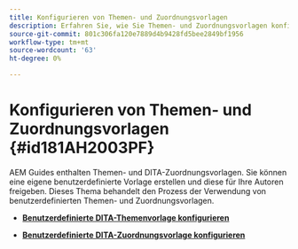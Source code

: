 ```yaml
---
title: Konfigurieren von Themen- und Zuordnungsvorlagen
description: Erfahren Sie, wie Sie Themen- und Zuordnungsvorlagen konfigurieren
source-git-commit: 801c306fa120e7889d4b9428fd5bee2849bf1956
workflow-type: tm+mt
source-wordcount: '63'
ht-degree: 0%

---
```



# Konfigurieren von Themen- und Zuordnungsvorlagen {#id181AH2003PF}

AEM Guides enthalten Themen- und DITA-Zuordnungsvorlagen. Sie können eine eigene benutzerdefinierte Vorlage erstellen und diese für Ihre Autoren freigeben. Dieses Thema behandelt den Prozess der Verwendung von benutzerdefinierten Themen- und Zuordnungsvorlagen.

- **[Benutzerdefinierte DITA-Themenvorlage konfigurieren](conf-template-tags-custom-dita-topic-template.md)**

- **[Benutzerdefinierte DITA-Zuordnungsvorlage konfigurieren](conf-template-tags-custom-dita-map-templates.md)**



